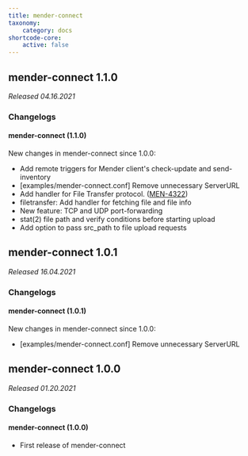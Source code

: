 ```yaml
---
title: mender-connect
taxonomy:
    category: docs
shortcode-core:
    active: false
---
```


## mender-connect 1.1.0

_Released 04.16.2021_

### Changelogs

#### mender-connect (1.1.0)

New changes in mender-connect since 1.0.0:

* Add remote triggers for Mender client's check-update and send-inventory
* [examples/mender-connect.conf] Remove unnecessary ServerURL
* Add handler for File Transfer protocol.
([MEN-4322](https://tracker.mender.io/browse/MEN-4322))
* filetransfer: Add handler for fetching file and file info
* New feature: TCP and UDP port-forwarding
* stat(2) file path and verify conditions before starting upload
* Add option to pass src_path to file upload requests

## mender-connect 1.0.1

_Released 16.04.2021_

### Changelogs

#### mender-connect (1.0.1)

New changes in mender-connect since 1.0.0:

* [examples/mender-connect.conf] Remove unnecessary ServerURL


## mender-connect 1.0.0

_Released 01.20.2021_

### Changelogs

#### mender-connect (1.0.0)

* First release of mender-connect


